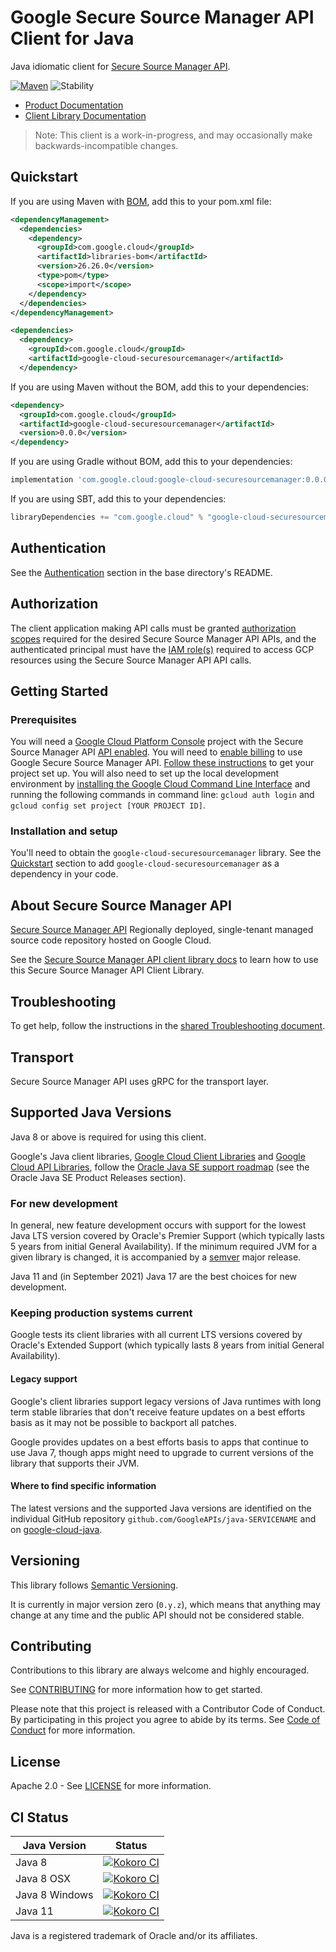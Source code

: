 # Google Secure Source Manager API Client for Java

Java idiomatic client for [Secure Source Manager API][product-docs].

[![Maven][maven-version-image]][maven-version-link]
![Stability][stability-image]

- [Product Documentation][product-docs]
- [Client Library Documentation][javadocs]

> Note: This client is a work-in-progress, and may occasionally
> make backwards-incompatible changes.


## Quickstart


If you are using Maven with [BOM][libraries-bom], add this to your pom.xml file:

```xml
<dependencyManagement>
  <dependencies>
    <dependency>
      <groupId>com.google.cloud</groupId>
      <artifactId>libraries-bom</artifactId>
      <version>26.26.0</version>
      <type>pom</type>
      <scope>import</scope>
    </dependency>
  </dependencies>
</dependencyManagement>

<dependencies>
  <dependency>
    <groupId>com.google.cloud</groupId>
    <artifactId>google-cloud-securesourcemanager</artifactId>
  </dependency>
```

If you are using Maven without the BOM, add this to your dependencies:

<!-- {x-version-update-start:google-cloud-securesourcemanager:released} -->

```xml
<dependency>
  <groupId>com.google.cloud</groupId>
  <artifactId>google-cloud-securesourcemanager</artifactId>
  <version>0.0.0</version>
</dependency>
```

If you are using Gradle without BOM, add this to your dependencies:

```Groovy
implementation 'com.google.cloud:google-cloud-securesourcemanager:0.0.0'
```

If you are using SBT, add this to your dependencies:

```Scala
libraryDependencies += "com.google.cloud" % "google-cloud-securesourcemanager" % "0.0.0"
```
<!-- {x-version-update-end} -->

## Authentication

See the [Authentication][authentication] section in the base directory's README.

## Authorization

The client application making API calls must be granted [authorization scopes][auth-scopes] required for the desired Secure Source Manager API APIs, and the authenticated principal must have the [IAM role(s)][predefined-iam-roles] required to access GCP resources using the Secure Source Manager API API calls.

## Getting Started

### Prerequisites

You will need a [Google Cloud Platform Console][developer-console] project with the Secure Source Manager API [API enabled][enable-api].
You will need to [enable billing][enable-billing] to use Google Secure Source Manager API.
[Follow these instructions][create-project] to get your project set up. You will also need to set up the local development environment by
[installing the Google Cloud Command Line Interface][cloud-cli] and running the following commands in command line:
`gcloud auth login` and `gcloud config set project [YOUR PROJECT ID]`.

### Installation and setup

You'll need to obtain the `google-cloud-securesourcemanager` library.  See the [Quickstart](#quickstart) section
to add `google-cloud-securesourcemanager` as a dependency in your code.

## About Secure Source Manager API


[Secure Source Manager API][product-docs] Regionally deployed, single-tenant managed source code repository hosted on
    Google Cloud.

See the [Secure Source Manager API client library docs][javadocs] to learn how to
use this Secure Source Manager API Client Library.






## Troubleshooting

To get help, follow the instructions in the [shared Troubleshooting document][troubleshooting].

## Transport

Secure Source Manager API uses gRPC for the transport layer.

## Supported Java Versions

Java 8 or above is required for using this client.

Google's Java client libraries,
[Google Cloud Client Libraries][cloudlibs]
and
[Google Cloud API Libraries][apilibs],
follow the
[Oracle Java SE support roadmap][oracle]
(see the Oracle Java SE Product Releases section).

### For new development

In general, new feature development occurs with support for the lowest Java
LTS version covered by  Oracle's Premier Support (which typically lasts 5 years
from initial General Availability). If the minimum required JVM for a given
library is changed, it is accompanied by a [semver][semver] major release.

Java 11 and (in September 2021) Java 17 are the best choices for new
development.

### Keeping production systems current

Google tests its client libraries with all current LTS versions covered by
Oracle's Extended Support (which typically lasts 8 years from initial
General Availability).

#### Legacy support

Google's client libraries support legacy versions of Java runtimes with long
term stable libraries that don't receive feature updates on a best efforts basis
as it may not be possible to backport all patches.

Google provides updates on a best efforts basis to apps that continue to use
Java 7, though apps might need to upgrade to current versions of the library
that supports their JVM.

#### Where to find specific information

The latest versions and the supported Java versions are identified on
the individual GitHub repository `github.com/GoogleAPIs/java-SERVICENAME`
and on [google-cloud-java][g-c-j].

## Versioning


This library follows [Semantic Versioning](http://semver.org/).


It is currently in major version zero (``0.y.z``), which means that anything may change at any time
and the public API should not be considered stable.


## Contributing


Contributions to this library are always welcome and highly encouraged.

See [CONTRIBUTING][contributing] for more information how to get started.

Please note that this project is released with a Contributor Code of Conduct. By participating in
this project you agree to abide by its terms. See [Code of Conduct][code-of-conduct] for more
information.


## License

Apache 2.0 - See [LICENSE][license] for more information.

## CI Status

Java Version | Status
------------ | ------
Java 8 | [![Kokoro CI][kokoro-badge-image-2]][kokoro-badge-link-2]
Java 8 OSX | [![Kokoro CI][kokoro-badge-image-3]][kokoro-badge-link-3]
Java 8 Windows | [![Kokoro CI][kokoro-badge-image-4]][kokoro-badge-link-4]
Java 11 | [![Kokoro CI][kokoro-badge-image-5]][kokoro-badge-link-5]

Java is a registered trademark of Oracle and/or its affiliates.

[product-docs]: https://cloud.google.com/secure-source-manager/docs/overview
[javadocs]: https://cloud.google.com/java/docs/reference/google-cloud-securesourcemanager/latest/overview
[kokoro-badge-image-1]: http://storage.googleapis.com/cloud-devrel-public/java/badges/java-securesourcemanager/java7.svg
[kokoro-badge-link-1]: http://storage.googleapis.com/cloud-devrel-public/java/badges/java-securesourcemanager/java7.html
[kokoro-badge-image-2]: http://storage.googleapis.com/cloud-devrel-public/java/badges/java-securesourcemanager/java8.svg
[kokoro-badge-link-2]: http://storage.googleapis.com/cloud-devrel-public/java/badges/java-securesourcemanager/java8.html
[kokoro-badge-image-3]: http://storage.googleapis.com/cloud-devrel-public/java/badges/java-securesourcemanager/java8-osx.svg
[kokoro-badge-link-3]: http://storage.googleapis.com/cloud-devrel-public/java/badges/java-securesourcemanager/java8-osx.html
[kokoro-badge-image-4]: http://storage.googleapis.com/cloud-devrel-public/java/badges/java-securesourcemanager/java8-win.svg
[kokoro-badge-link-4]: http://storage.googleapis.com/cloud-devrel-public/java/badges/java-securesourcemanager/java8-win.html
[kokoro-badge-image-5]: http://storage.googleapis.com/cloud-devrel-public/java/badges/java-securesourcemanager/java11.svg
[kokoro-badge-link-5]: http://storage.googleapis.com/cloud-devrel-public/java/badges/java-securesourcemanager/java11.html
[stability-image]: https://img.shields.io/badge/stability-preview-yellow
[maven-version-image]: https://img.shields.io/maven-central/v/com.google.cloud/google-cloud-securesourcemanager.svg
[maven-version-link]: https://central.sonatype.com/artifact/com.google.cloud/google-cloud-securesourcemanager/0.0.0
[authentication]: https://github.com/googleapis/google-cloud-java#authentication
[auth-scopes]: https://developers.google.com/identity/protocols/oauth2/scopes
[predefined-iam-roles]: https://cloud.google.com/iam/docs/understanding-roles#predefined_roles
[iam-policy]: https://cloud.google.com/iam/docs/overview#cloud-iam-policy
[developer-console]: https://console.developers.google.com/
[create-project]: https://cloud.google.com/resource-manager/docs/creating-managing-projects
[cloud-cli]: https://cloud.google.com/cli
[troubleshooting]: https://github.com/googleapis/google-cloud-java/blob/main/TROUBLESHOOTING.md
[contributing]: https://github.com/googleapis/java-securesourcemanager/blob/main/CONTRIBUTING.md
[code-of-conduct]: https://github.com/googleapis/java-securesourcemanager/blob/main/CODE_OF_CONDUCT.md#contributor-code-of-conduct
[license]: https://github.com/googleapis/java-securesourcemanager/blob/main/LICENSE
[enable-billing]: https://cloud.google.com/apis/docs/getting-started#enabling_billing
[enable-api]: https://console.cloud.google.com/flows/enableapi?apiid=securesourcemanager.googleapis.com
[libraries-bom]: https://github.com/GoogleCloudPlatform/cloud-opensource-java/wiki/The-Google-Cloud-Platform-Libraries-BOM
[shell_img]: https://gstatic.com/cloudssh/images/open-btn.png

[semver]: https://semver.org/
[cloudlibs]: https://cloud.google.com/apis/docs/client-libraries-explained
[apilibs]: https://cloud.google.com/apis/docs/client-libraries-explained#google_api_client_libraries
[oracle]: https://www.oracle.com/java/technologies/java-se-support-roadmap.html
[g-c-j]: http://github.com/googleapis/google-cloud-java
